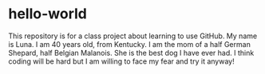 # hello-world
This repository is for a class project about learning to use GitHub.
My name is Luna. I am 40 years old, from Kentucky. I am the mom of a half German Shepard, half Belgian Malanois. She is the best dog I have ever had. 
I think coding will be hard but I am willing to face my fear and try it anyway! 

